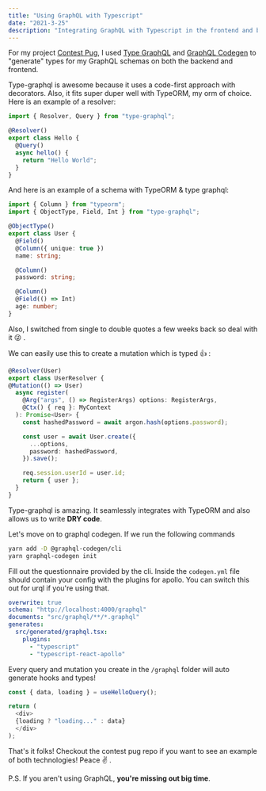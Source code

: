```yaml
---
title: "Using GraphQL with Typescript"
date: "2021-3-25"
description: "Integrating GraphQL with Typescript in the frontend and backend."
---
```


For my project [Contest Pug](https://github.com/coderinblack08/contest-pug-2), I used [Type GraphQL](https://typegraphql.com/) and [GraphQL Codegen](https://www.graphql-code-generator.com/) to "generate" types for my GraphQL schemas on both the backend and frontend. 

Type-graphql is awesome because it uses a code-first approach with decorators. Also, it fits super duper well with TypeORM, my orm of choice. Here is an example of a resolver:

```ts
import { Resolver, Query } from "type-graphql";

@Resolver()
export class Hello {
  @Query()
  async hello() {
    return "Hello World";
  }
}
```

And here is an example of a schema with TypeORM & type graphql:

```ts
import { Column } from "typeorm";
import { ObjectType, Field, Int } from "type-graphql";

@ObjectType()
export class User {
  @Field()
  @Column({ unique: true })
  name: string;

  @Column()
  password: string;

  @Column()
  @Field(() => Int)
  age: number;
}
```

Also, I switched from single to double quotes a few weeks back so deal with it 😜 .

We can easily use this to create a mutation which is typed 👍 :

```ts
@Resolver(User)
export class UserResolver {
@Mutation(() => User)
  async register(
    @Arg("args", () => RegisterArgs) options: RegisterArgs,
    @Ctx() { req }: MyContext
  ): Promise<User> {
    const hashedPassword = await argon.hash(options.password);

    const user = await User.create({
      ...options,
      password: hashedPassword,
    }).save();

    req.session.userId = user.id;
    return { user };
  }
}
```

Type-graphql is amazing. It seamlessly integrates with TypeORM and also allows us to write **DRY code**.

Let's move on to graphql codegen. If we run the following commands

```bash
yarn add -D @graphql-codegen/cli
yarn graphql-codegen init
```

Fill out the questionnaire provided by the cli. Inside the `codegen.yml` file should contain your config with the plugins for apollo. You can switch this out for urql if you're using that.

```yml
overwrite: true
schema: "http://localhost:4000/graphql"
documents: "src/graphql/**/*.graphql"
generates:
  src/generated/graphql.tsx:
    plugins:
      - "typescript"
      - "typescript-react-apollo"
```

Every query and mutation you create in the `/graphql` folder will auto generate hooks and types!

```ts
const { data, loading } = useHelloQuery();

return (
  <div>
  {loading ? "loading..." : data}
  </div>
);
```

That's it folks! Checkout the contest pug repo if you want to see an example of both technologies! Peace ✌️ .

P.S. If you aren't using GraphQL, **you're missing out big time**.

